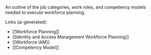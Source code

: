 An outline of the job categories, work roles, and competency models needed to execute workforce planning.

Links (ai generated):
 - [[Workforce Planning]]
 - [[Identity and Access Management Workforce Planning]]
 - [[Workforce IAM]]
 - [[Competency Model]]
